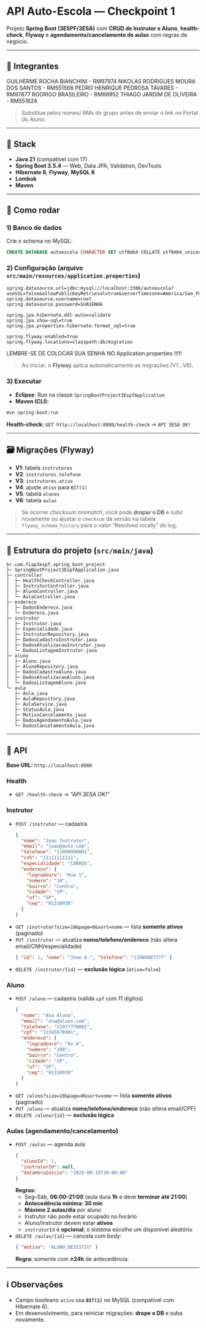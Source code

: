 # API Auto-Escola — Checkpoint 1

Projeto **Spring Boot (3ESPF/3ESA)** com **CRUD de Instrutor e Aluno**, **health-check**, **Flyway** e **agendamento/cancelamento de aulas** com regras de negócio.

---

## 👥 Integrantes

GUILHERME ROCHA BIANCHINI - RM97974
NIKOLAS RODRIGUES MOURA DOS SANTOS - RM551566
PEDRO HENRIQUE PEDROSA TAVARES - RM97877
RODRIGO BRASILEIRO - RM98952
THIAGO JARDIM DE OLIVEIRA - RM551624

> Substitua pelos nomes/ RMs do grupo antes de enviar o link no Portal do Aluno.

---

## 🧰 Stack
- **Java 21** (compatível com 17)
- **Spring Boot 3.5.4** — Web, Data JPA, Validation, DevTools
- **Hibernate 6**, **Flyway**, **MySQL 8**
- **Lombok**
- **Maven**

---

## 🚀 Como rodar

### 1) Banco de dados
Crie o schema no MySQL:
```sql
CREATE DATABASE autoescola CHARACTER SET utf8mb4 COLLATE utf8mb4_unicode_ci;
```

### 2) Configuração (arquivo `src/main/resources/application.properties`)
```properties
spring.datasource.url=jdbc:mysql://localhost:3306/autoescola?useSSL=false&allowPublicKeyRetrieval=true&serverTimezone=America/Sao_Paulo
spring.datasource.username=root
spring.datasource.password=SUASENHA

spring.jpa.hibernate.ddl-auto=validate
spring.jpa.show-sql=true
spring.jpa.properties.hibernate.format_sql=true

spring.flyway.enabled=true
spring.flyway.locations=classpath:db/migration
```

LEMBRE-SE DE COLOCAR SUA SENHA NO Application.properties !!!!!

> Ao iniciar, o **Flyway** aplica automaticamente as migrações (V1…V6).

### 3) Executar
- **Eclipse**: Run na classe `SpringBootProject3EspfApplication`
- **Maven (CLI)**:
```bash
mvn spring-boot:run
```

**Health-check:** `GET http://localhost:8080/health-check` → `API 3ESA OK!`

---

## 🗃️ Migrações (Flyway)
- **V1**: tabela `instrutores`
- **V2**: `instrutores.telefone`
- **V3**: `instrutores.ativo`
- **V4**: ajuste `ativo` para `BIT(1)`
- **V5**: tabela `alunos`
- **V6**: tabela `aulas`

> Se ocorrer *checksum mismatch*, você pode **dropar o DB** e subir novamente ou ajustar o `checksum` da versão na tabela `flyway_schema_history` para o valor “Resolved locally” do log.

---

## 🌳 Estrutura do projeto (`src/main/java`)
```text
br.com.fiap3espf.spring_boot_project
├─ SpringBootProject3EspfApplication.java
├─ controller
│  ├─ HealthCheckController.java
│  ├─ InstrutorController.java
│  ├─ AlunoController.java
│  └─ AulaController.java
├─ endereco
│  ├─ DadosEndereco.java
│  └─ Endereco.java
├─ instrutor
│  ├─ Instrutor.java
│  ├─ Especialidade.java
│  ├─ InstrutorRepository.java
│  ├─ DadosCadastroInstrutor.java
│  ├─ DadosAtualizacaoInstrutor.java
│  └─ DadosListagemInstrutor.java
├─ aluno
│  ├─ Aluno.java
│  ├─ AlunoRepository.java
│  ├─ DadosCadastroAluno.java
│  ├─ DadosAtualizacaoAluno.java
│  └─ DadosListagemAluno.java
└─ aula
   ├─ Aula.java
   ├─ AulaRepository.java
   ├─ AulaService.java
   ├─ StatusAula.java
   ├─ MotivoCancelamento.java
   ├─ DadosAgendamentoAula.java
   └─ DadosCancelamentoAula.java
```

---

## 🔌 API

**Base URL:** `http://localhost:8080`

### Health
- `GET /health-check` → *"API 3ESA OK!"*

### Instrutor
- `POST /instrutor` — cadastra
  ```json
  {
    "nome": "Joao Instrutor",
    "email": "joao@auto.com",
    "telefone": "11999990001",
    "cnh": "11111111111",
    "especialidade": "CARROS",
    "endereco": {
      "logradouro": "Rua 1",
      "numero": "10",
      "bairro": "Centro",
      "cidade": "SP",
      "uf": "SP",
      "cep": "01310930"
    }
  }
  ```
- `GET /instrutor?size=10&page=0&sort=nome` — lista **somente ativos** (paginado)
- `PUT /instrutor` — atualiza **nome/telefone/endereco** (não altera email/CNH/especialidade)
  ```json
  { "id": 1, "nome": "Joao A.", "telefone": "11988887777" }
  ```
- `DELETE /instrutor/{id}` — **exclusão lógica** (`ativo=false`)

### Aluno
- `POST /aluno` — cadastra (valida `cpf` com 11 dígitos)
  ```json
  {
    "nome": "Ana Aluna",
    "email": "ana@aluno.com",
    "telefone": "11977770001",
    "cpf": "12345678901",
    "endereco": {
      "logradouro": "Av A",
      "numero": "100",
      "bairro": "Centro",
      "cidade": "SP",
      "uf": "SP",
      "cep": "01310930"
    }
  }
  ```
- `GET /aluno?size=10&page=0&sort=nome` — lista **somente ativos** (paginado)
- `PUT /aluno` — atualiza **nome/telefone/endereco** (não altera email/CPF)
- `DELETE /aluno/{id}` — **exclusão lógica**

### Aulas (agendamento/cancelamento)
- `POST /aulas` — agenda aula
  ```json
  {
    "alunoId": 1,
    "instrutorId": null,
    "dataHoraInicio": "2025-09-15T10:00:00"
  }
  ```
  **Regras:**
  - Seg–Sáb, **06:00–21:00** (aula dura **1h** e deve **terminar até 21:00**)
  - **Antecedência mínima: 30 min**
  - **Máximo 2 aulas/dia** por aluno
  - Instrutor não pode estar ocupado no horário
  - Aluno/Instrutor devem estar **ativos**
  - `instrutorId` é **opcional**; o sistema escolhe um disponível aleatório
- `DELETE /aulas/{id}` — cancela com body:
  ```json
  { "motivo": "ALUNO_DESISTIU" }
  ```
  **Regra:** somente com **≥24h** de antecedência.

---
## ℹ️ Observações
- Campo booleano `ativo` usa **`BIT(1)`** no MySQL (compatível com Hibernate 6).
- Em desenvolvimento, para reiniciar migrações: **drope o DB** e suba novamente.
